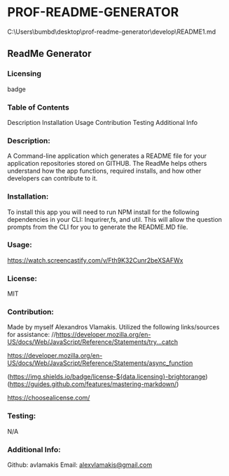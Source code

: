 # PROF-README-GENERATOR

C:\Users\bumbd\desktop\prof-readme-generator\develop\README1.md

## ReadMe Generator
### Licensing
badge

### Table of Contents
  Description
  Installation
  Usage
  Contribution
  Testing
  Additional Info
  
### Description:
A Command-line application which generates a README file for your application repositories stored on GITHUB. The ReadMe helps others understand how the app functions, required installs, and how other developers can contribute to it.

### Installation:
To install this app you will need to run NPM install for the following dependencies in your CLI: Inqurirer,fs, and util. This will allow the question prompts from the CLI for you to generate the README.MD file.

### Usage:
https://watch.screencastify.com/v/Fth9K32Cunr2beXSAFWx

### License:
MIT

### Contribution:
Made by myself Alexandros Vlamakis. 
Utilized the following links/sources for assistance:
//https://developer.mozilla.org/en-US/docs/Web/JavaScript/Reference/Statements/try...catch 

https://developer.mozilla.org/en-US/docs/Web/JavaScript/Reference/Statements/async_function 

(https://img.shields.io/badge/license-${data.licensing}-brightorange) (https://guides.github.com/features/mastering-markdown/) 

https://choosealicense.com/

### Testing:
N/A

### Additional Info:
Github: avlamakis
Email: alexvlamakis@gmail.com
